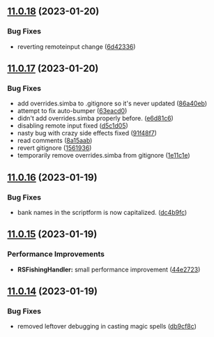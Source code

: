 ## [11.0.18](https://github.com/Torwent/WaspLib/compare/v11.0.17...v11.0.18) (2023-01-20)


### Bug Fixes

* reverting remoteinput change ([6d42336](https://github.com/Torwent/WaspLib/commit/6d423365a99be6d3f2c8eb410bca4ebf1e322246))



## [11.0.17](https://github.com/Torwent/WaspLib/compare/v11.0.16...v11.0.17) (2023-01-20)


### Bug Fixes

* add overrides.simba to .gitignore so it's never updated ([86a40eb](https://github.com/Torwent/WaspLib/commit/86a40eb66aff2ade5ef4dfdb8bf6edb278e98968))
* attempt to fix auto-bumper ([63eacd0](https://github.com/Torwent/WaspLib/commit/63eacd0044077c3f0469b73bb6f7f08347f845a6))
* didn't add overrides.simba properly before. ([e6d81c6](https://github.com/Torwent/WaspLib/commit/e6d81c6487a807b8994677eef405dd1375d46b17))
* disabling remote input fixed ([d5c1d05](https://github.com/Torwent/WaspLib/commit/d5c1d057bc7da8b35868f4434659460fbab4bc40))
* nasty bug with crazy side effects fixed ([91f48f7](https://github.com/Torwent/WaspLib/commit/91f48f742ed8c7cb79d3193cfb6be476cb0831be))
* read comments ([8a15aab](https://github.com/Torwent/WaspLib/commit/8a15aab4dea6ee6e02348b5417f5d111ab844773))
* revert gitignore ([1561936](https://github.com/Torwent/WaspLib/commit/1561936477f4c0d76428dcd149f3f709d4496934))
* temporarily remove overrides.simba from gitignore ([1e11c1e](https://github.com/Torwent/WaspLib/commit/1e11c1e42c037dc5af5ea9404965412991ee0eb5))



## [11.0.16](https://github.com/Torwent/WaspLib/compare/v11.0.15...v11.0.16) (2023-01-19)


### Bug Fixes

* bank names in the scriptform is now capitalized. ([dc4b9fc](https://github.com/Torwent/WaspLib/commit/dc4b9fcc0721d392b7d10c1addec10c710d7f0b4))



## [11.0.15](https://github.com/Torwent/WaspLib/compare/v11.0.14...v11.0.15) (2023-01-19)


### Performance Improvements

* **RSFishingHandler:** small performance improvement ([44e2723](https://github.com/Torwent/WaspLib/commit/44e272311a8754d28968357811a613624ec43911))



## [11.0.14](https://github.com/Torwent/WaspLib/compare/v11.0.13...v11.0.14) (2023-01-19)


### Bug Fixes

* removed leftover debugging in casting magic spells ([db9cf8c](https://github.com/Torwent/WaspLib/commit/db9cf8c9dd9b694d529ff1ff45235b83d1e89bbb))



